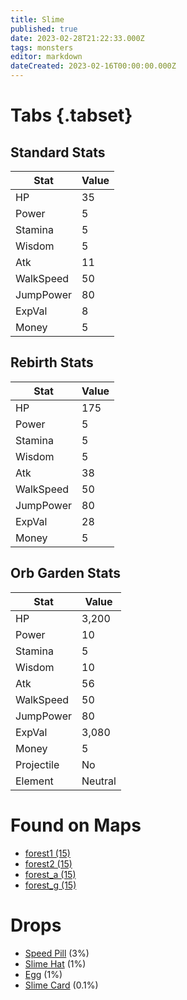```yaml
---
title: Slime
published: true
date: 2023-02-28T21:22:33.000Z
tags: monsters
editor: markdown
dateCreated: 2023-02-16T00:00:00.000Z
---
```


# Tabs {.tabset}

## Standard Stats

|Stat|Value|
|-|-|
|HP|35|
|Power|5|
|Stamina|5|
|Wisdom|5|
|Atk|11|
|WalkSpeed|50|
|JumpPower|80|
|ExpVal|8|
|Money|5|
## Rebirth Stats

|Stat|Value|
|-|-|
|HP|175|
|Power|5|
|Stamina|5|
|Wisdom|5|
|Atk|38|
|WalkSpeed|50|
|JumpPower|80|
|ExpVal|28|
|Money|5|
## Orb Garden Stats

|Stat|Value|
|-|-|
|HP|3,200|
|Power|10|
|Stamina|5|
|Wisdom|10|
|Atk|56|
|WalkSpeed|50|
|JumpPower|80|
|ExpVal|3,080|
|Money|5|
|Projectile|No|
|Element|Neutral|

# Found on Maps
 * [forest1 (15)](/maps/forest1)
 * [forest2 (15)](/maps/forest2)
 * [forest_a (15)](/maps/forest_a)
 * [forest_g (15)](/maps/forest_g)

# Drops
 * [Speed Pill](/items/speed-pill) (3%)
 * [Slime Hat](/items/slime-hat) (1%)
 * [Egg](/items/egg) (1%)
 * [Slime Card](/items/slime-card) (0.1%)
